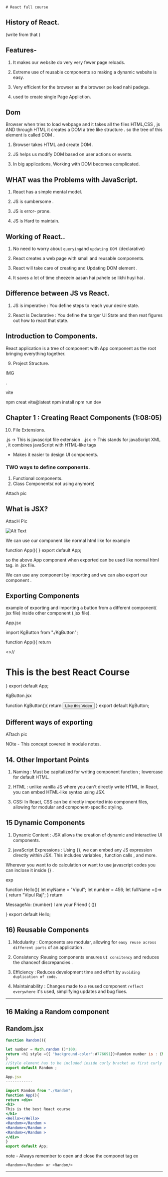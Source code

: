 	# React full course 

## History of React.
(write from that )


## Features-

1) It makes our website do very very fewer page reloads.

2) Extreme use of reusable components so making a dynamic website is easy.

3) Very efficient for the browser as the browser pe load nahi padega.

4) used to create single Page Appliction.


## Dom 

Browser  when tries to load webpage and it takes all the files HTML,CSS , js AND through HTML it creates a DOM  a tree like structure . so the tree of this element is called DOM .


1) Browser takes HTML and create DOM .

2) JS helps us modify DOM based on user actions or events.

3) In big applications, Working with DOM becomes complicated.





## WHAT was the Problems with JavaScript.


1) React has a simple mental model.

2) JS is sumbersome .

3) JS is error- prone.

4) JS is Hard to maintain.

 
## Working of React..

1) No need to worry about `querying`and `updating DOM `(declarative)

2) React creates a web page with small and reusable components.

3) React will take care of creating and Updating DOM element .

4) It saves a lot of time cheezein aasan hai pahele se likhi huyi hai .


## Difference between JS vs React.


1) JS is imperative : You define steps to reach your desire state.

2) React is Declarative : You define the targer UI State and  then reat figures out how to react that state.



## Introduction to Components.

React application is a tree of component with App component as the root  bringing everything together.



9) Project Structure.

IMG

.

vite

npm creat vite@latest
npm install
npm run dev




## Chapter 1 : Creating React Components (1:08:05)


10) File Extensions.

.js -> This is javascript file extension .
.jsx -> This stands for javaScript XML ,
 it combines javaScript with HTML-like tags 
- Makes it easier to design UI components.

### TWO ways to define components.

1) Functional components.
2) Class Components( not using anymore)


Attach pic



## What is JSX?


AttacH  Pic

![Alt Text](https://github.com/rajvipulraj401/React/blob/main/React_notes/REACT_Full_Course/prjSt.png)



We can use our component like normal html like for example 

function App(){
}
export default App;

so the above App component when exported can be used like normal html tag. 
 <App/> in .jsx file.


We can use any component by importing and we can also export our component .


## Exporting Components


example of exporting and importing a button from a different component( jsx file) inside other component (.jsx file).

App.jsx


import KgButton from "./KgButton";

function App(){
return <div>
<>//
<h1>
This is the best React Course
</h1>
<KgButton></KgButton>
</div>
}
export default App;


 KgButton.jsx 

function KgButton(){
return <button > Like this Video </button >
}
export default KgButton;


## Different ways of exporting


ATtach pic 



NOte - This concept covered in module notes.


## 14. Other Important Points

1) Naming : Must be capitalized for writing component function ;
lowercase for default HTML.

2) HTML : unlike vanilla JS where you can't directly write HTML, in React, you can embed HTML-like syntax using JSX.

3) CSS: In React, CSS can be directly imported into component files, allowing for modular and component-specific styling.



 ## 15 Dynamic Components 

1) Dynamic Content : JSX allows the creation of dynamic and interactive UI components. 

2) javaScript Expressions : Using {}, we can embed any JS expression directly within JSX. This includes variables , function calls , and more.



Wherever you want to do calculation or want to use javascript codes you can inclose it inside {} .

exp

function Hello(){
let myName = "Vipul";
let number = 456;
let fullName =()=>{
return "Vipul Raj";
}
return <p>
MessageNo: {number} I am your Friend { ()}
</p>
}
export default Hello;


## 16) Reusable Components

1) Modularity : Components are modular, allowing for `easy reuse across different parts` of an application .

2) Consistency :Reusing components ensures `UI consitency` and reduces the chanceof discrepancies .

3) Efficiency : Reduces development time and effort by `avoiding duplication of code.`

4) Maintainability : Changes made to a reused component `reflect everywhere` it's used, simplifying updates and bug fixes.




----------------------------


## 16 Making  a Random component

Random.jsx
------------------


```javascript
function Random(){

let number = Math.random ()*100;
return <h1 style ={{ "background-color":#776691}}>Random number is : {Math.round(number)}</h1>
}
//Style element has to be included inside curly bracket as first curly is for jsx and second one is for css.
export default Random ;

```

```jsx
App.jsx
------------

import Random from "./Random";
function App(){
return <div>
<h1>
This is the best React course
</h1>
<Hello></Hello>
<Random></Random >
<Random></Random >
<Random></Random >
</div>
}
export default App;

```
note - Always remember to open and close the componet tag ex

`<Random></Random>
or <Random/>`


-------------
